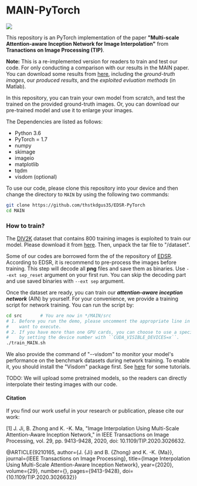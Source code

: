 # MAIN-PyTorch

![](/figs/network.png)

This repository is an PyTorch implementation of the paper **"Multi-scale Attention-aware Inception Network for Image Interpolation"** from **Tranactions on Image Processing (TIP)**.

**Note:** This is a re-implemented version for readers to train and test our code. For only conducting a comparison with our results in the MAIN paper.  You can download some results from [here](https://drive.google.com/drive/u/0/folders/1yO2dyG3sbnCAbSF787Os-6TtlMlc2jzj), including the *ground-truth images*, our *produced results*, and the *exploited evluation methods* (in Matlab).  

In this repository, you can train your own model from scratch, and test the trained on the provided ground-truth images. Or, you can download our pre-trained model and use it to enlarge your images.

The Dependencies are listed as follows:
* Python 3.6
* PyTorch = 1.7
* numpy
* skimage
* imageio
* matplotlib
* tqdm 
* visdom (optional)

To use our code, please clone this repository into your device and then change the directory to ``MAIN`` by using the following two commands:
```bash
git clone https://github.com/thstkdgus35/EDSR-PyTorch
cd MAIN
```
### How to train?

The [DIV2K](http://www.vision.ee.ethz.ch/%7Etimofter/publications/Agustsson-CVPRW-2017.pdf) dataset that contains 800 training images is exploited to train our model. Please download it from [here](https://cv.snu.ac.kr/research/EDSR/DIV2K.tar). Then, unpack the tar file to "/dataset". 

Some of our codes are borrowed form the of the repository of [EDSR](https://github.com/thstkdgus35/EDSR-PyTorch). According to EDSR, it is recommend to pre-process the images before training. This step will decode all **png** files and save them as binaries. Use ``--ext sep_reset`` argument on your first run. You can skip the decoding part and use saved binaries with ``--ext sep`` argument.

Once the dataset are ready, you can train our ***attention-aware inception network*** (AIN) by yourself. For your convenience, we provide a training script for network training. You can run the script by: 

```bash
cd src       # You are now in */MAIN/src
# 1. Before you run the demo, please uncomment the appropriate line in that you 
#    want to execute.
# 2. If you have more than one GPU cards, you can choose to use a specific GPU 
#    by setting the device number with ``CUDA_VISIBLE_DEVICES=x``.
./train_MAIN.sh
```

We also provide the command of "--visdom" to monitor your model's performance on the benchmark datasets during network training. To enable it, you should install the "Visdom" package first. See [here](https://github.com/fossasia/visdom) for some tutorials.  


TODO: 
We will upload some pretrained models, so the readers can directly interpolate their testing images with our code.  
<!-- #### How to interpolate your test images with our published pretrained models.

You can test our MAIN method with your own images. Place your images into any place ( our default folder is ``test``). 

Then run the script of ``run_MAINnet.sh`` in ``src``: 
```bash
cd src
sh train_MAIN.sh
``` -->

#### Citation
If you find our work useful in your research or publication, please cite our work:

[1] J. Ji, B. Zhong and K. -K. Ma, "Image Interpolation Using Multi-Scale Attention-Aware Inception Network," in IEEE Transactions on Image Processing, vol. 29, pp. 9413-9428, 2020, doi: 10.1109/TIP.2020.3026632.

@ARTICLE{9210165,
  author={J. {Ji} and B. {Zhong} and K. -K. {Ma}},
  journal={IEEE Transactions on Image Processing}, 
  title={Image Interpolation Using Multi-Scale Attention-Aware Inception Network}, 
  year={2020},
  volume={29},
  number={},
  pages={9413-9428},
  doi={10.1109/TIP.2020.3026632}}


